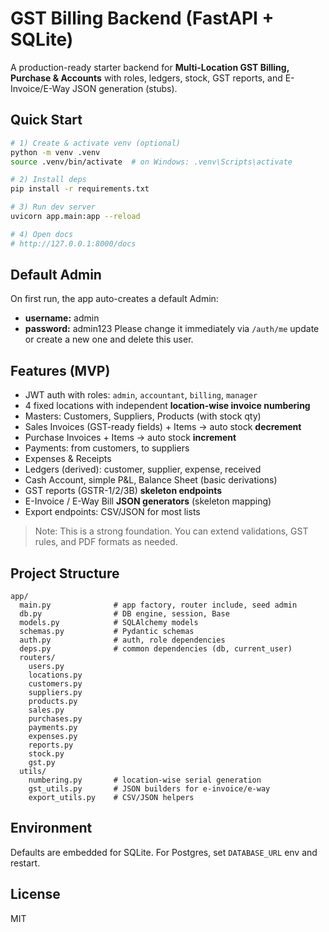 # GST Billing Backend (FastAPI + SQLite)

A production-ready starter backend for **Multi-Location GST Billing, Purchase & Accounts** with roles, ledgers, stock, GST reports, and E-Invoice/E-Way JSON generation (stubs).

## Quick Start

```bash
# 1) Create & activate venv (optional)
python -m venv .venv
source .venv/bin/activate  # on Windows: .venv\Scripts\activate

# 2) Install deps
pip install -r requirements.txt

# 3) Run dev server
uvicorn app.main:app --reload

# 4) Open docs
# http://127.0.0.1:8000/docs
```

## Default Admin
On first run, the app auto-creates a default Admin:
- **username:** admin
- **password:** admin123
Please change it immediately via `/auth/me` update or create a new one and delete this user.

## Features (MVP)
- JWT auth with roles: `admin`, `accountant`, `billing`, `manager`
- 4 fixed locations with independent **location-wise invoice numbering**
- Masters: Customers, Suppliers, Products (with stock qty)
- Sales Invoices (GST-ready fields) + Items → auto stock **decrement**
- Purchase Invoices + Items → auto stock **increment**
- Payments: from customers, to suppliers
- Expenses & Receipts
- Ledgers (derived): customer, supplier, expense, received
- Cash Account, simple P&L, Balance Sheet (basic derivations)
- GST reports (GSTR-1/2/3B) **skeleton endpoints**
- E-Invoice / E-Way Bill **JSON generators** (skeleton mapping)
- Export endpoints: CSV/JSON for most lists

> Note: This is a strong foundation. You can extend validations, GST rules, and PDF formats as needed.

## Project Structure
```
app/
  main.py              # app factory, router include, seed admin
  db.py                # DB engine, session, Base
  models.py            # SQLAlchemy models
  schemas.py           # Pydantic schemas
  auth.py              # auth, role dependencies
  deps.py              # common dependencies (db, current_user)
  routers/
    users.py
    locations.py
    customers.py
    suppliers.py
    products.py
    sales.py
    purchases.py
    payments.py
    expenses.py
    reports.py
    stock.py
    gst.py
  utils/
    numbering.py       # location-wise serial generation
    gst_utils.py       # JSON builders for e-invoice/e-way
    export_utils.py    # CSV/JSON helpers
```

## Environment
Defaults are embedded for SQLite. For Postgres, set `DATABASE_URL` env and restart.

## License
MIT
